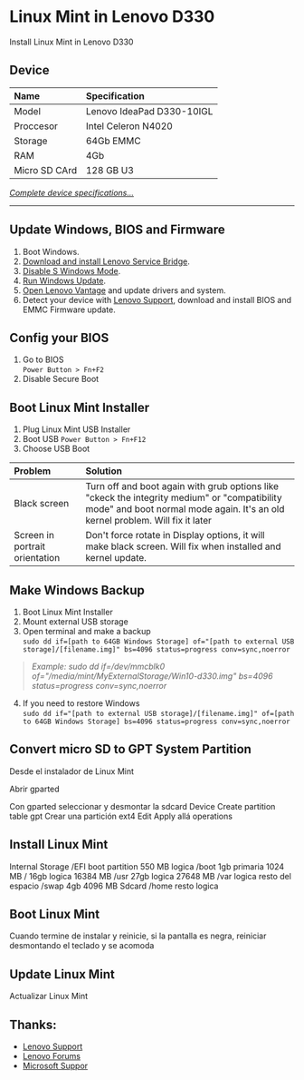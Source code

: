 # Linux Mint in Lenovo D330
Install Linux Mint in Lenovo D330

## Device

| Name | Specification |
| :--- | :--- |
| Model | Lenovo IdeaPad D330-10IGL |
| Proccesor | Intel Celeron N4020 |
| Storage | 64Gb EMMC |
| RAM | 4Gb |
| Micro SD CArd | 128 GB U3 |

[*Complete device specifications...*](completedevicespecifications.md)

---

## Update Windows, BIOS and Firmware
1. Boot Windows.
2. [Download and install Lenovo Service Bridge](https://support.lenovo.com/solutions/ht104055).
3. [Disable S Windows Mode](https://support.microsoft.com/en-us/windows/switching-out-of-s-mode-in-windows-4f56d9be-99ec-6983-119f-031bfb28a307).
4. [Run Windows Update](https://support.microsoft.com/en-us/windows/update-windows-3c5ae7fc-9fb6-9af1-1984-b5e0412c556a#WindowsVersion=Windows_10).
5. [Open Lenovo Vantage](https://www.microsoft.com/p/lenovo-vantage/9wzdncrfj4mv?rtc=1&activetab=pivot:overviewtab) and update drivers and system.
7. Detect your device with [Lenovo Support](https://support.lenovo.com/solutions/ht104055), download and install BIOS and EMMC Firmware update.

## Config your BIOS
1. Go to BIOS <br>
`Power Button > Fn+F2`
2. Disable Secure Boot

## Boot Linux Mint Installer
1. Plug Linux Mint USB Installer
2. Boot USB 
`Power Button > Fn+F12`
3. Choose USB Boot

| Problem | Solution |
| :--- | :----------- |
| Black screen | Turn off and boot again with grub options like "ckeck the integrity medium" or "compatibility mode" and boot normal mode again. It's an old kernel problem. Will fix it later |
| Screen in portrait orientation | Don't force rotate in Display options, it will make black screen. Will fix when installed and kernel update. |

## Make Windows Backup
1. Boot Linux Mint Installer
2. Mount external USB storage 
3. Open terminal and make a backup<br>
`sudo dd if=[path to 64GB Windows Storage] of="[path to external USB storage]/[filename.img]" bs=4096 status=progress conv=sync,noerror` <br>
> *Example: sudo dd if=/dev/mmcblk0 of="/media/mint/MyExternalStorage/Win10-d330.img" bs=4096 status=progress conv=sync,noerror*
4. If you need to restore Windows<br>
`sudo dd if="[path to external USB storage]/[filename.img]" of=[path to 64GB Windows Storage] bs=4096 status=progress conv=sync,noerror` <br>

## Convert micro SD to GPT System Partition
Desde el instalador de Linux Mint

Abrir gparted

Con gparted seleccionar y desmontar la sdcard
Device
Create partition table
gpt
Crear una partición ext4
Edit 
Apply allá operations


## Install Linux Mint
Internal Storage
/EFI boot partition 550 MB logica
/boot 1gb primaria 1024 MB
/ 16gb logica 16384 MB
/usr 27gb logica 27648 MB
/var logica resto del espacio
/swap 4gb 4096 MB
Sdcard
/home resto logica

## Boot Linux Mint
Cuando termine de instalar y reinicie, si la pantalla es negra, reiniciar desmontando el teclado y se acomoda

## Update Linux Mint
Actualizar Linux Mint

## Thanks:
- [Lenovo Support](https://support.lenovo.com)
- [Lenovo Forums](https://forums.lenovo.com/t5/Ubuntu/Linux-on-Ideapad-D330/m-p/4296738)
- [Microsoft Suppor](https://support.microsoft.com)
